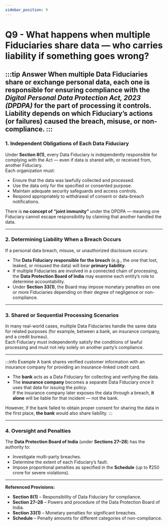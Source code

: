 ```yaml
---
sidebar_position: 9
---
```


# Q9 - What happens when multiple Fiduciaries share data — who carries liability if something goes wrong?

:::tip Answer
When multiple **Data Fiduciaries** share or exchange personal data, each one is responsible for ensuring compliance with the *Digital Personal Data Protection Act, 2023 (DPDPA)* **for the part of processing it controls**. Liability depends on which Fiduciary’s actions (or failures) caused the breach, misuse, or non-compliance.
:::
---

### **1. Independent Obligations of Each Data Fiduciary**

Under **Section 8(1)**, every Data Fiduciary is independently responsible for complying with the Act — even if data is shared with, or received from, another Fiduciary.  
Each organization must:
- Ensure that the data was lawfully collected and processed.  
- Use the data only for the specified or consented purpose.  
- Maintain adequate security safeguards and access controls.  
- Respond appropriately to withdrawal of consent or data-breach notifications.

There is **no concept of “joint immunity”** under the DPDPA — meaning one Fiduciary cannot escape responsibility by claiming that another handled the data.

---

### **2. Determining Liability When a Breach Occurs**

If a personal data breach, misuse, or unauthorized disclosure occurs:
- The **Data Fiduciary responsible for the breach** (e.g., the one that lost, leaked, or misused the data) will bear **primary liability**.  
- If multiple Fiduciaries are involved in a connected chain of processing, the **Data Protection Board of India** may examine each entity’s role to determine accountability.  
- Under **Section 33(1)**, the Board may impose monetary penalties on one or more Fiduciaries depending on their degree of negligence or non-compliance.

---

### **3. Shared or Sequential Processing Scenarios**

In many real-world cases, multiple Data Fiduciaries handle the same data for related purposes (for example, between a bank, an insurance company, and a credit bureau).  
Each Fiduciary must independently satisfy the conditions of lawful processing and must not rely solely on another party’s compliance.

---

:::info Example
A bank shares verified customer information with an insurance company for providing an insurance-linked credit card.  
- The **bank** acts as a Data Fiduciary for collecting and verifying the data.  
- The **insurance company** becomes a separate Data Fiduciary once it uses that data for issuing the policy.  
If the insurance company later exposes the data through a breach, **it alone** will be liable for that incident — not the bank.  

However, if the bank failed to obtain proper consent for sharing the data in the first place, **the bank** would also share liability.
:::

---

### **4. Oversight and Penalties**

The **Data Protection Board of India** (under **Sections 27–28**) has the authority to:
- Investigate multi-party breaches.  
- Determine the extent of each Fiduciary’s fault.  
- Impose proportional penalties as specified in the **Schedule** (up to ₹250 crore for severe violations).

---

**Referenced Provisions:**  
- **Section 8(1)** – Responsibility of Data Fiduciary for compliance.  
- **Section 27–28** – Powers and procedure of the Data Protection Board of India.  
- **Section 33(1)** – Monetary penalties for significant breaches.  
- **Schedule** – Penalty amounts for different categories of non-compliance.